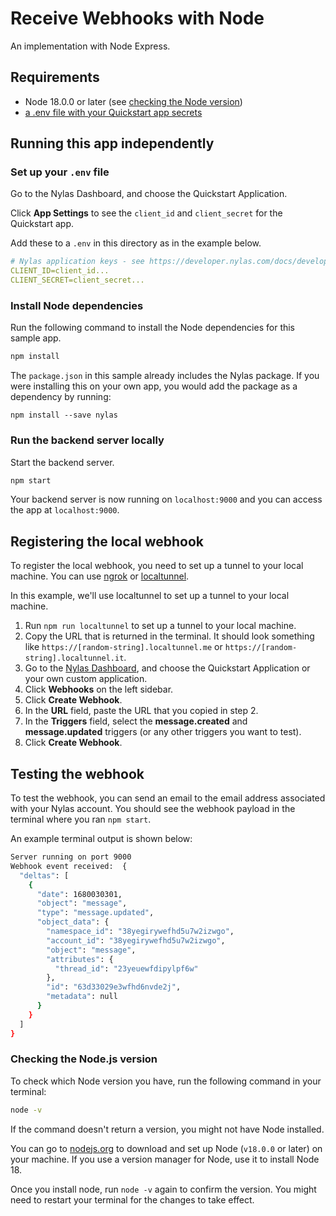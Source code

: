 # Receive Webhooks with Node

An implementation with Node Express.

## Requirements

- Node 18.0.0 or later (see [checking the Node version](#checking-the-nodejs-version))
- [a .env file with your Quickstart app secrets](#set-up-your-env-file)

## Running this app independently

### Set up your `.env` file

Go to the Nylas Dashboard, and choose the Quickstart Application.

Click **App Settings** to see the `client_id` and `client_secret` for the Quickstart app.

Add these to a `.env` in this directory as in the example below.

```yaml
# Nylas application keys - see https://developer.nylas.com/docs/developer-guide/authentication/authorizing-api-requests/#sdk-authentication
CLIENT_ID=client_id...
CLIENT_SECRET=client_secret...
```

### Install Node dependencies

Run the following command to install the Node dependencies for this sample app.

```bash
npm install
```

The `package.json` in this sample already includes the Nylas package. If you were installing this on your own app, you would add the package as a dependency by running:

`npm install --save nylas`

### Run the backend server locally

Start the backend server.

```bash
npm start
```

Your backend server is now running on `localhost:9000` and you can access the app at `localhost:9000`.

## Registering the local webhook

To register the local webhook, you need to set up a tunnel to your local machine. You can use [ngrok](https://ngrok.com/) or [localtunnel](https://localtunnel.github.io/www/). 

In this example, we'll use localtunnel to set up a tunnel to your local machine.
1. Run `npm run localtunnel` to set up a tunnel to your local machine.
2. Copy the URL that is returned in the terminal. It should look something like `https://[random-string].localtunnel.me` or `https://[random-string].localtunnel.it`.
3. Go to the [Nylas Dashboard](https://dashboard.nylas.com/), and choose the Quickstart Application or your own custom application.
4. Click **Webhooks** on the left sidebar.
5. Click **Create Webhook**.
6. In the **URL** field, paste the URL that you copied in step 2.
7. In the **Triggers** field, select the **message.created** and **message.updated** triggers (or any other triggers you want to test).
8. Click **Create Webhook**.

## Testing the webhook

To test the webhook, you can send an email to the email address associated with your Nylas account. You should see the webhook payload in the terminal where you ran `npm start`.

An example terminal output is shown below:

```bash
Server running on port 9000
Webhook event received:  {
  "deltas": [
    {
      "date": 1680030301,
      "object": "message",
      "type": "message.updated",
      "object_data": {
        "namespace_id": "38yegirywefhd5u7w2izwgo",
        "account_id": "38yegirywefhd5u7w2izwgo",
        "object": "message",
        "attributes": {
          "thread_id": "23yeuewfdipylpf6w"
        },
        "id": "63d33029e3wfhd6nvde2j",
        "metadata": null
      }
    }
  ]
}
```

### Checking the Node.js version

To check which Node version you have, run the following command in your terminal:

```bash
node -v
```

If the command doesn't return a version, you might not have Node installed.

You can go to [nodejs.org](https://nodejs.org/en/) to download and set up Node (`v18.0.0` or later) on your machine. If you use a version manager for Node, use it to install Node 18.

Once you install node, run `node -v` again to confirm the version. You might need to restart your terminal for the changes to take effect.
